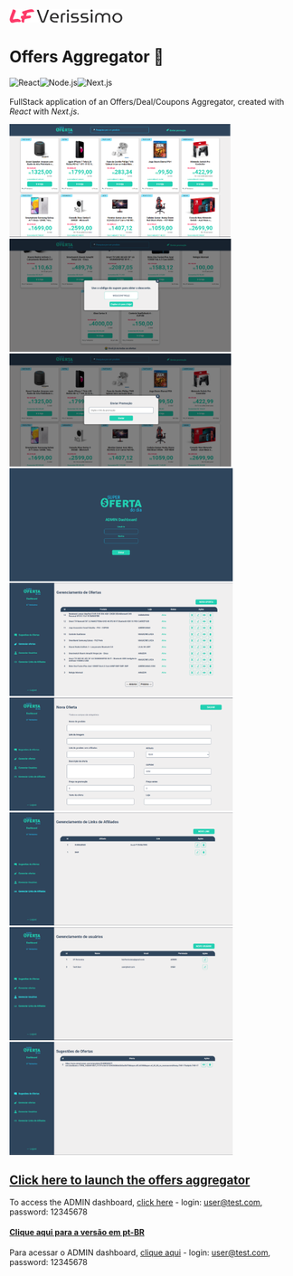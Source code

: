 <img src="https://github.com/luizfverissimo/luizfverissimo/blob/master/lf_verissimo_logo_light.png?raw=true" alt="imagem-rpgdiscordbot-1" width="200"/>

# Offers Aggregator 💸
<img align="center" alt="React" src="https://img.shields.io/badge/-React-2E2D2E?style=flat-square&labelColor=FD3A69&logo=react&logoColor=white" /><img align="center" alt="Node.js" src="https://img.shields.io/badge/-Node.js-2E2D2E?style=flat-square&labelColor=FD3A69&logo=node.js&logoColor=white" /><img align="center" alt="Next.js" src="https://img.shields.io/badge/-Next.js-2E2D2E?style=flat-square&labelColor=FD3A69&logo=next.js&logoColor=white" /></br></br>
FullStack application of an Offers/Deal/Coupons Aggregator, created with *React* with *Next.js*.
</br>

[<img src="/images/1.png" alt="offers aggregator 1" height="200"/>]("https://github.com/luizfverissimo/offer-aggregator/blob/main/images/1.png") [<img src="/images/2.png" alt="offers aggregator 2" height="200"/>]("https://github.com/luizfverissimo/offer-aggregator/blob/main/images/2.png") [<img src="/images/3.png" alt="offers aggregator 3" height="200"/>]("https://github.com/luizfverissimo/offer-aggregator/blob/main/images/3.png") [<img src="/images/4.png" alt="offers aggregator 4" height="200"/>]("https://github.com/luizfverissimo/offer-aggregator/blob/main/images/4.png") [<img src="/images/5.png" alt="offers aggregator 5" height="200"/>]("https://github.com/luizfverissimo/offer-aggregator/blob/main/images/5.png") [<img src="/images/6.png" alt="offers aggregator 6" height="200"/>]("https://github.com/luizfverissimo/offer-aggregator/blob/main/images/6.png") [<img src="/images/7.png" alt="offers aggregator 7" height="200"/>]("https://github.com/luizfverissimo/offer-aggregator/blob/main/images/7.png") [<img src="/images/8.png" alt="offers aggregator 8" height="200"/>]("https://github.com/luizfverissimo/offer-aggregator/blob/main/images/8.png") [<img src="/images/9.png" alt="offers aggregator 9" height="200"/>]("https://github.com/luizfverissimo/offer-aggregator/blob/main/images/9.png")

## [Click here to launch the offers aggregator](https://offers-aggregator-git-internationalization.luizfverissimo.vercel.app)

To access the ADMIN dashboard, [click here](https://offers-aggregator-git-internationalization.luizfverissimo.vercel.app/admin) - login: user@test.com, password: 12345678

#### [Clique aqui para a versão em pt-BR](https://offers-aggregator.vercel.app)
Para acessar o ADMIN dashboard, [clique aqui](https://offers-aggregator.vercel.app/admin) - login: user@test.com, password: 12345678

 

